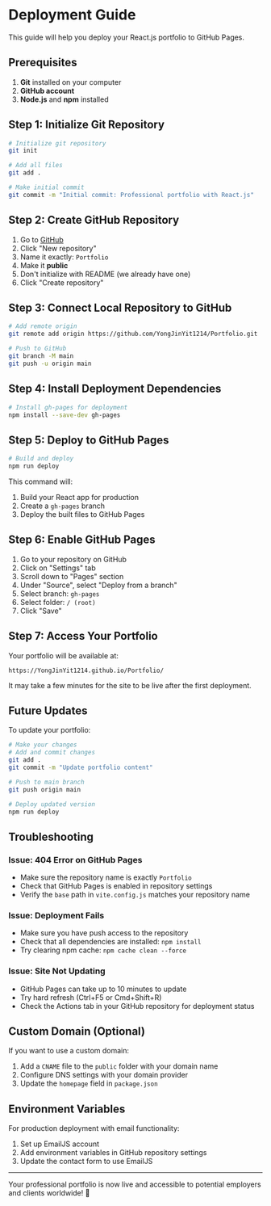 # Deployment Guide

This guide will help you deploy your React.js portfolio to GitHub Pages.

## Prerequisites

1. **Git** installed on your computer
2. **GitHub account** 
3. **Node.js** and **npm** installed

## Step 1: Initialize Git Repository

```bash
# Initialize git repository
git init

# Add all files
git add .

# Make initial commit
git commit -m "Initial commit: Professional portfolio with React.js"
```

## Step 2: Create GitHub Repository

1. Go to [GitHub](https://github.com)
2. Click "New repository"
3. Name it exactly: `Portfolio`
4. Make it **public**
5. Don't initialize with README (we already have one)
6. Click "Create repository"

## Step 3: Connect Local Repository to GitHub

```bash
# Add remote origin
git remote add origin https://github.com/YongJinYit1214/Portfolio.git

# Push to GitHub
git branch -M main
git push -u origin main
```

## Step 4: Install Deployment Dependencies

```bash
# Install gh-pages for deployment
npm install --save-dev gh-pages
```

## Step 5: Deploy to GitHub Pages

```bash
# Build and deploy
npm run deploy
```

This command will:
1. Build your React app for production
2. Create a `gh-pages` branch
3. Deploy the built files to GitHub Pages

## Step 6: Enable GitHub Pages

1. Go to your repository on GitHub
2. Click on "Settings" tab
3. Scroll down to "Pages" section
4. Under "Source", select "Deploy from a branch"
5. Select branch: `gh-pages`
6. Select folder: `/ (root)`
7. Click "Save"

## Step 7: Access Your Portfolio

Your portfolio will be available at:
```
https://YongJinYit1214.github.io/Portfolio/
```

It may take a few minutes for the site to be live after the first deployment.

## Future Updates

To update your portfolio:

```bash
# Make your changes
# Add and commit changes
git add .
git commit -m "Update portfolio content"

# Push to main branch
git push origin main

# Deploy updated version
npm run deploy
```

## Troubleshooting

### Issue: 404 Error on GitHub Pages
- Make sure the repository name is exactly `Portfolio`
- Check that GitHub Pages is enabled in repository settings
- Verify the `base` path in `vite.config.js` matches your repository name

### Issue: Deployment Fails
- Make sure you have push access to the repository
- Check that all dependencies are installed: `npm install`
- Try clearing npm cache: `npm cache clean --force`

### Issue: Site Not Updating
- GitHub Pages can take up to 10 minutes to update
- Try hard refresh (Ctrl+F5 or Cmd+Shift+R)
- Check the Actions tab in your GitHub repository for deployment status

## Custom Domain (Optional)

If you want to use a custom domain:

1. Add a `CNAME` file to the `public` folder with your domain name
2. Configure DNS settings with your domain provider
3. Update the `homepage` field in `package.json`

## Environment Variables

For production deployment with email functionality:
1. Set up EmailJS account
2. Add environment variables in GitHub repository settings
3. Update the contact form to use EmailJS

---

Your professional portfolio is now live and accessible to potential employers and clients worldwide! 🚀
